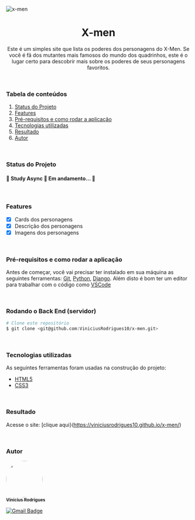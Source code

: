 ![x-men](https://github.com/ViniciusRodrigues10/x-men/assets/76957963/13dbb8ea-7c8d-4311-8fca-777b0e02e0f3)

<h1 align="center">X-men</h1>

<p align="center">Este é um simples site que lista os poderes dos personagens do X-Men. Se você é fã dos mutantes mais famosos do mundo dos quadrinhos, este é o lugar certo para descobrir mais sobre os poderes de seus personagens favoritos.</p>

<br/>

### Tabela de conteúdos
1. [Status do Projeto](#status-do-projeto)
2. [Features](#features)
3. [Pré-requisitos e como rodar a aplicação](#pré-requisitos-e-como-rodar-a-aplicação)
4. [Tecnologias utilizadas](#tecnologias-utilizadas)
5. [Resultado](#resultado)
6. [Autor](#autor)

<br/>

### Status do Projeto
<h4 align=""> 
	🚧  Study Async 🚀 Em andamento...  🚧
</h4>

<br/>

### Features
- [x] Cards dos personagens
- [x] Descrição dos personagens
- [x] Imagens dos personagens 

<br/>

### Pré-requisitos e como rodar a aplicação
Antes de começar, você vai precisar ter instalado em sua máquina as seguintes ferramentas:
[Git](https://git-scm.com), [Python](https://www.python.org/downloads/), [Django](https://www.djangoproject.com/). 
Além disto é bom ter um editor para trabalhar com o código como [VSCode](https://code.visualstudio.com/)

<br/>

### Rodando o Back End (servidor)
```bash
# Clone este repositório
$ git clone <git@github.com:ViniciusRodrigues10/x-men.git>

```
<br/>

### Tecnologias utilizadas
As seguintes ferramentas foram usadas na construção do projeto:
- [HTML5](https://ebaconline.com.br/blog/o-que-e-html5-seo)
- [CSS3](https://www.lojadetemas.com.br/css3/#:~:text=CSS3%20%C3%A9%20a%20terceira%20mais,Temas%20loja%20Integrada%20e%20o)
  
<br/>

### Resultado
Acesse o site: [clique aqui}(https://viniciusrodrigues10.github.io/x-men/)

<br/>

### Autor
<a href="https://www.linkedin.com/in/viniciusgonzagacavalcante/">
	<!-- <img src="https://avatars.githubusercontent.com/u/76957963?v=4" style="border-radius: 50%;" width="100px;" alt=""/> -->
	<img src="https://github.com/ViniciusRodrigues10/real-time-polls/assets/76957963/150fca30-7a34-46a6-826e-74b812fc4329" style="border-radius: 50%;" width="100px;" alt=""/>
<br />
	
<a href="https://www.linkedin.com/in/viniciusgonzagacavalcante/" title="vinicius-linkedin">
  <sub><b>Vinícius Rodrigues</b></sub>
</a>

[![Gmail Badge](https://img.shields.io/badge/-vinicius.gonzaga-c14438?style=flat-square&logo=Gmail&logoColor=white&link=mailto:tgmarinho@gmail.com)](mailto:vinicius.gonzaga@academico.ifpb.edu.br)
